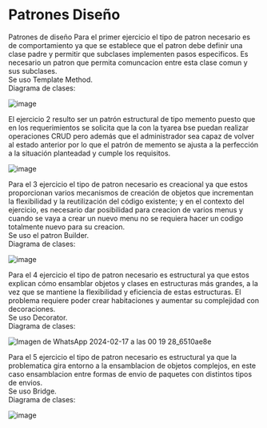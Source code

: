# Patrones Diseño
Patrones de diseño
Para el primer ejercicio el tipo de patron necesario es de comportamiento ya que se establece que el patron debe definir una clase padre y permitir que subclases implementen pasos especificos. Es necesario un patron que permita comuncacion entre esta clase comun y sus subclases.  
Se uso Template Method.  
Diagrama de clases:  

![image](https://github.com/Camilotavi/PatronesDise-o/assets/124814705/d2d56878-8e8f-4b80-9d80-362103d89d09)

El ejercicio 2 resulto ser un patrón estructural de tipo memento puesto que en los requerimientos se solicita que la con la tyarea bse puedan realizar operaciones CRUD pero además que el administrador sea capaz de volver al estado anterior por lo que el patrón de memento se ajusta a la perfección a la situación planteadad y cumple los requisitos.

![image](https://github.com/Camilotavi/PatronesDise-o/assets/110574175/d33fe597-2059-41b7-81c2-3a4f5cd1fa31)




Para el 3 ejercicio el tipo de patron necesario es creacional ya que estos proporcionan varios mecanismos de creación de objetos que incrementan la flexibilidad y la reutilización del código existente; y en el contexto del ejercicio, es necesario dar posibilidad para creacion de varios menus y cuando se vaya a crear un nuevo menu no se requiera hacer un codigo totalmente nuevo para su creacion.  
Se uso el patron Builder.  
Diagrama de clases:  

![image](https://github.com/Camilotavi/PatronesDise-o/assets/124814705/7489353d-3a6a-4939-8e52-233230ebbcf0)



Para el 4 ejercicio el tipo de patron necesario es estructural ya que estos explican cómo ensamblar objetos y clases en estructuras más grandes, a la vez que se mantiene la flexibilidad y eficiencia de estas estructuras. El problema requiere poder crear habitaciones y aumentar su complejidad con decoraciones.  
Se uso Decorator.  
Diagrama de clases:  

![Imagen de WhatsApp 2024-02-17 a las 00 19 28_6510ae8e](https://github.com/Camilotavi/PatronesDise-o/assets/124814705/054e6e71-bd3c-49d6-9f58-cc82f9569c48)


Para el 5 ejercicio el tipo de patron necesario es estructural ya que la problematica gira entorno a la ensamblacion de objetos complejos, en este caso ensamblacion entre formas de envio de paquetes con distintos tipos de envios.  
Se uso Bridge.  
Diagrama de clases:  

![image](https://github.com/Camilotavi/PatronesDise-o/assets/124814705/85973478-04f8-4bd4-86e9-5ca351989ac3)





